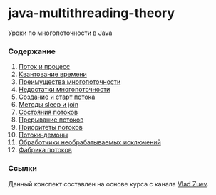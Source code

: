 # java-multithreading-theory
Уроки по многопоточности в Java

### Содержание
1. [Поток и процесс](tutorials/01_поток_и_процесс.md)
2. [Квантование времени](tutorials/02_квантование_времени.md)
3. [Преимущества многопоточности](tutorials/03_преимущества.md)
4. [Недостатки многопоточности](tutorials/04_недостатки.md)
5. [Создание и старт потока](tutorials/05_методы_создания_потока.md)
6. [Методы sleep и join](tutorials/06_методы_sleep_join.md)
7. [Состояния потоков](tutorials/07_состояния_потоков.md)
8. [Прерывание потоков](tutorials/08_прерывание_потоков.md)
9. [Приоритеты потоков](tutorials/09_приоритеты_потоков.md)
10. [Потоки-демоны](tutorials/10_потоки_демоны.md)
11. [Обработчики необрабатываемых исключений](tutorials/11_обработчики.md) 
12. [Фабрика потоков](tutorials/12_фабрика_потоков.md) 


### Ссылки
Данный конспект составлен на основе курса с канала [Vlad Zuev](https://www.youtube.com/@vladzuev10).